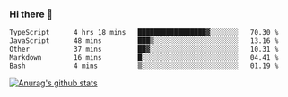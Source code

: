 ### Hi there 👋



<!--
**webB1an/webB1an** is a ✨ _special_ ✨ repository because its `README.md` (this file) appears on your GitHub profile.

Here are some ideas to get you started:

- 🔭 I’m currently working on ...
- 🌱 I’m currently learning ...
- 👯 I’m looking to collaborate on ...
- 🤔 I’m looking for help with ...
- 💬 Ask me about ...
- 📫 How to reach me: ...
- 😄 Pronouns: ...
- ⚡ Fun fact: ...
-->

<!--START_SECTION:waka-->

```txt
TypeScript      4 hrs 18 mins   █████████████████▓░░░░░░░   70.30 %
JavaScript      48 mins         ███▒░░░░░░░░░░░░░░░░░░░░░   13.16 %
Other           37 mins         ██▓░░░░░░░░░░░░░░░░░░░░░░   10.31 %
Markdown        16 mins         █░░░░░░░░░░░░░░░░░░░░░░░░   04.41 %
Bash            4 mins          ▒░░░░░░░░░░░░░░░░░░░░░░░░   01.19 %
```

<!--END_SECTION:waka-->


[![Anurag's github stats](https://github-readme-stats.vercel.app/api?username=webB1an&show_icons=true&theme=radical)](https://github.com/anuraghazra/github-readme-stats)

